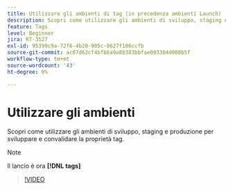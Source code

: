 ```yaml
---
title: Utilizzare gli ambienti di tag (in precedenza ambienti Launch)
description: Scopri come utilizzare gli ambienti di sviluppo, staging e produzione per sviluppare e convalidare la proprietà tag.
feature: Tags
level: Beginner
jira: KT-3527
exl-id: 95399c9a-72f6-4b20-905c-0627f106ccfb
source-git-commit: ac07d62cf4bfb6a9a8b383bbfae093304d008b5f
workflow-type: tm+mt
source-wordcount: '43'
ht-degree: 0%

---
```


# Utilizzare gli ambienti

Scopri come utilizzare gli ambienti di sviluppo, staging e produzione per sviluppare e convalidare la proprietà tag.

>[!NOTE]
>
> Il lancio è ora **[!DNL tags]**

>[!VIDEO](https://video.tv.adobe.com/v/28729/?quality=12&learn=on)
